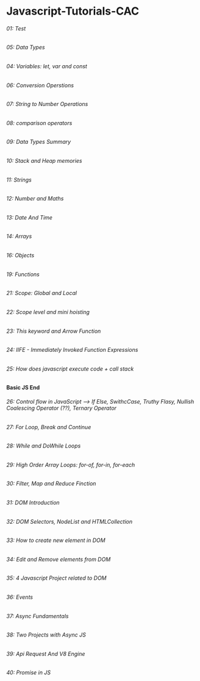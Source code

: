 # Javascript-Tutorials-CAC

###### 01: Test

###### 05: Data Types

###### 04: Variables: let, var and const

###### 06: Conversion Operstions

###### 07: String to Number Operations

###### 08: comparison operators

###### 09: Data Types Summary

###### 10: Stack and Heap memories

###### 11: Strings

###### 12: Number and Maths

###### 13: Date And Time

###### 14: Arrays

###### 16: Objects

###### 19: Functions

###### 21: Scope: Global and Local

###### 22: Scope level and mini hoisting

###### 23: This keyword and Arrow Function

###### 24: IIFE - Immediately Invoked Function Expressions

###### 25: How does javascript execute code + call stack

#### Basic JS End

###### 26: Control flow in JavaScript --> If Else, SwithcCase, Truthy Flasy, Nullish Coalescing Operator (??), Ternary Operator

###### 27: For Loop, Break and Continue

###### 28: While and DoWhile Loops

###### 29: High Order Array Loops: for-of, for-in, for-each

###### 30: Filter, Map and Reduce Finction

###### 31: DOM Introduction

###### 32: DOM Selectors, NodeList and HTMLCollection

###### 33: How to create new element in DOM

###### 34: Edit and Remove elements from DOM

###### 35: 4 Javascript Project related to DOM

###### 36: Events

###### 37: Async Fundamentals

###### 38: Two Projects with Async JS

###### 39: Api Request And V8 Engine

###### 40: Promise in JS

